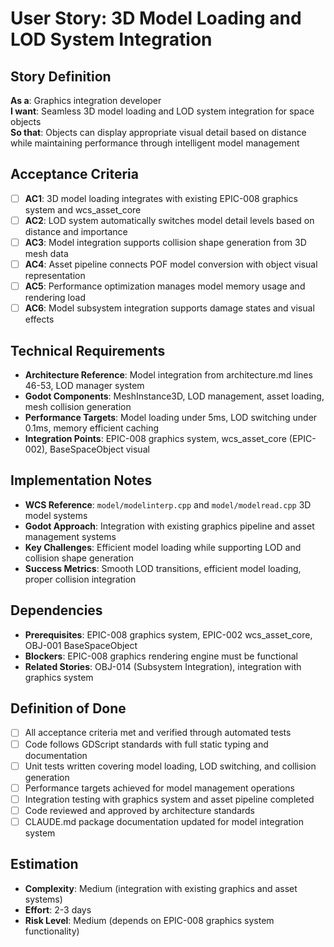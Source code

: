 # User Story: 3D Model Loading and LOD System Integration

## Story Definition
**As a**: Graphics integration developer  
**I want**: Seamless 3D model loading and LOD system integration for space objects  
**So that**: Objects can display appropriate visual detail based on distance while maintaining performance through intelligent model management

## Acceptance Criteria
- [ ] **AC1**: 3D model loading integrates with existing EPIC-008 graphics system and wcs_asset_core
- [ ] **AC2**: LOD system automatically switches model detail levels based on distance and importance
- [ ] **AC3**: Model integration supports collision shape generation from 3D mesh data
- [ ] **AC4**: Asset pipeline connects POF model conversion with object visual representation
- [ ] **AC5**: Performance optimization manages model memory usage and rendering load
- [ ] **AC6**: Model subsystem integration supports damage states and visual effects

## Technical Requirements
- **Architecture Reference**: Model integration from architecture.md lines 46-53, LOD manager system
- **Godot Components**: MeshInstance3D, LOD management, asset loading, mesh collision generation
- **Performance Targets**: Model loading under 5ms, LOD switching under 0.1ms, memory efficient caching  
- **Integration Points**: EPIC-008 graphics system, wcs_asset_core (EPIC-002), BaseSpaceObject visual

## Implementation Notes
- **WCS Reference**: `model/modelinterp.cpp` and `model/modelread.cpp` 3D model systems
- **Godot Approach**: Integration with existing graphics pipeline and asset management systems
- **Key Challenges**: Efficient model loading while supporting LOD and collision shape generation
- **Success Metrics**: Smooth LOD transitions, efficient model loading, proper collision integration

## Dependencies
- **Prerequisites**: EPIC-008 graphics system, EPIC-002 wcs_asset_core, OBJ-001 BaseSpaceObject
- **Blockers**: EPIC-008 graphics rendering engine must be functional
- **Related Stories**: OBJ-014 (Subsystem Integration), integration with graphics system

## Definition of Done
- [ ] All acceptance criteria met and verified through automated tests
- [ ] Code follows GDScript standards with full static typing and documentation
- [ ] Unit tests written covering model loading, LOD switching, and collision generation
- [ ] Performance targets achieved for model management operations
- [ ] Integration testing with graphics system and asset pipeline completed
- [ ] Code reviewed and approved by architecture standards
- [ ] CLAUDE.md package documentation updated for model integration system

## Estimation
- **Complexity**: Medium (integration with existing graphics and asset systems)
- **Effort**: 2-3 days
- **Risk Level**: Medium (depends on EPIC-008 graphics system functionality)
